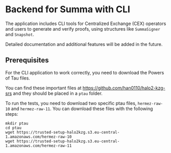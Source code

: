 # Backend for Summa with CLI

 The application includes CLI tools for Centralized Exchange (CEX) operators and users to generate and verify proofs, using structures like `SummaSigner` and `Snapshot`. 
 
 Detailed documentation and additional features will be added in the future.

## Prerequisites

For the CLI application to work correctly, you need to download the Powers of Tau files.

You can find these important files at https://github.com/han0110/halo2-kzg-srs and they should be placed in a `ptau` folder.

To run the tests, you need to download two specific ptau files, `hermez-raw-10` and `hermez-raw-11`. You can download these files with the following steps:

```
mkdir ptau
cd ptau
wget https://trusted-setup-halo2kzg.s3.eu-central-1.amazonaws.com/hermez-raw-10
wget https://trusted-setup-halo2kzg.s3.eu-central-1.amazonaws.com/hermez-raw-11
```
